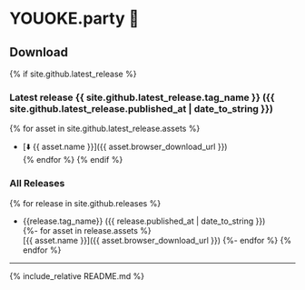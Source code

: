 # YOUOKE.party :microphone:

## Download

{% if site.github.latest_release %}

### Latest release {{ site.github.latest_release.tag_name }} ({{ site.github.latest_release.published_at | date_to_string }})

{% for asset in site.github.latest_release.assets %}
  * [:arrow_down: {{ asset.name }}]({{ asset.browser_download_url }})  
{% endfor %}
{% endif %}

### All Releases

{% for release in site.github.releases %}
  * {{release.tag_name}} ({{ release.published_at | date_to_string }})  
    {%- for asset in release.assets %}  
    [{{ asset.name }}]({{ asset.browser_download_url }})
    {%- endfor %}
{% endfor %}

___

{% include_relative README.md %}
